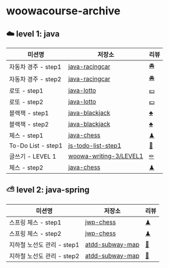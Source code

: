 # woowacourse-archive

## ☁️ level 1: java

|미션명|저장소|리뷰|
|------|---|---|
|자동차 경주 - step1|[java-racingcar](https://github.com/xrabcde/java-racingcar/tree/xrabcde)|[🚘](https://github.com/woowacourse/java-racingcar/pull/149)|
|자동차 경주 - step2|[java-racingcar](https://github.com/xrabcde/java-racingcar/tree/step2)|[🚘](https://github.com/woowacourse/java-racingcar/pull/221)|
|로또 - step1|[java-lotto](https://github.com/xrabcde/java-lotto/tree/step1)|[💵](https://github.com/woowacourse/java-lotto/pull/260)|
|로또 - step2|[java-lotto](https://github.com/xrabcde/java-lotto/tree/step2)|[💵](https://github.com/woowacourse/java-lotto/pull/308)|
|블랙잭 - step1|[java-blackjack](https://github.com/xrabcde/java-blackjack/tree/step1)|[♣](https://github.com/woowacourse/java-blackjack/pull/121)|
|블랙잭 - step2|[java-blackjack](https://github.com/xrabcde/java-blackjack/tree/step2)|[♣](https://github.com/woowacourse/java-blackjack/pull/202)|
|체스 - step1|[java-chess](https://github.com/xrabcde/java-chess/tree/step1)|[♟](https://github.com/woowacourse/java-chess/pull/208)|
|To-Do List - step1|[js-todo-list-step1](https://github.com/xrabcde/js-todo-list-step1/tree/xrabcde)|[📝](https://github.com/woowacourse/js-todo-list-step1/pull/32)|
|글쓰기 - LEVEL 1|[woowa-writing-3/LEVEL1](https://github.com/xrabcde/woowa-writing-3/blob/xrabcde/level1.md)|[✏](https://github.com/woowacourse/woowa-writing-3/pull/72)|
|체스 - step2|[java-chess](https://github.com/xrabcde/java-chess/tree/step2)|[♟](https://github.com/woowacourse/java-chess/pull/251)|

## ⛅️ level 2: java-spring
|미션명|저장소|리뷰|
|------|---|---|
|스프링 체스 - step1|[jwp-chess](https://github.com/xrabcde/jwp-chess/tree/step1)|[♟](https://github.com/woowacourse/jwp-chess/pull/222)|
|스프링 체스 - step2|[jwp-chess](https://github.com/xrabcde/jwp-chess/tree/step2)|[♟](https://github.com/woowacourse/jwp-chess/pull/286)|
|지하철 노선도 관리 - step1|[atdd-subway-map](https://github.com/xrabcde/atdd-subway-map/tree/step1)|[🚊](https://github.com/woowacourse/atdd-subway-map/pull/93)|
|지하철 노선도 관리 - step2|[atdd-subway-map](https://github.com/xrabcde/atdd-subway-map/tree/step3)|[🚊](https://github.com/woowacourse/atdd-subway-map/pull/128)|
